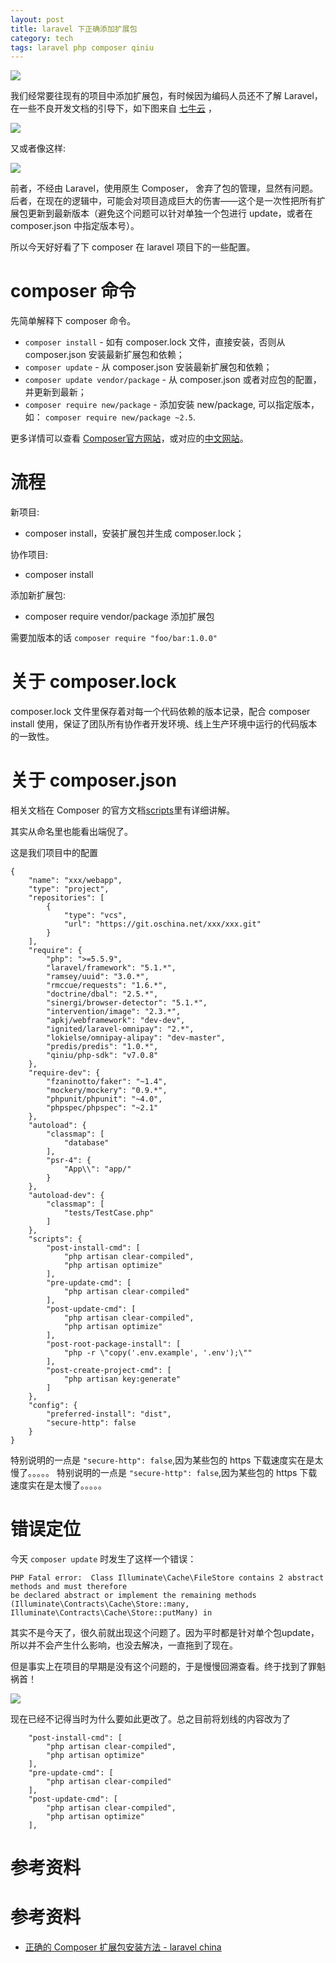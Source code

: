 ```yaml
---
layout: post
title: laravel 下正确添加扩展包
category: tech
tags: laravel php composer qiniu
---
```


![](https://cdn.kelu.org/blog/tags/laravel.jpg)

我们经常要往现有的项目中添加扩展包，有时候因为编码人员还不了解 Laravel，在一些不良开发文档的引导下，如下图来自 [七牛云][qiniu] ，

![](https://cdn.kelu.org/blog/2017/01/20170118235957.jpg)

又或者像这样:

![](https://cdn.kelu.org/blog/2017/01/201701J6xjZS0kx4.jpg)

前者，不经由 Laravel，使用原生 Composer， 舍弃了包的管理，显然有问题。后者，在现在的逻辑中，可能会对项目造成巨大的伤害——这个是一次性把所有扩展包更新到最新版本（避免这个问题可以针对单独一个包进行 update，或者在 composer.json 中指定版本号）。

所以今天好好看了下 composer 在 laravel 项目下的一些配置。




# composer 命令

先简单解释下 composer 命令。

* `composer install` - 如有 composer.lock 文件，直接安装，否则从 composer.json 安装最新扩展包和依赖；
* `composer update` - 从 composer.json 安装最新扩展包和依赖；
* `composer update vendor/package` - 从 composer.json 或者对应包的配置，并更新到最新；
* `composer require new/package` - 添加安装 new/package, 可以指定版本，如： `composer require new/package ~2.5`.

更多详情可以查看 [Composer官方网站][composer_url]，或对应的[中文网站][composer_url_cn]。


# 流程 

新项目:

* composer install，安装扩展包并生成 composer.lock；

协作项目:

* composer install

添加新扩展包:

* composer require vendor/package 添加扩展包

需要加版本的话 `composer require "foo/bar:1.0.0"`


# 关于 composer.lock

composer.lock 文件里保存着对每一个代码依赖的版本记录，配合 composer install 使用，保证了团队所有协作者开发环境、线上生产环境中运行的代码版本的一致性。

# 关于 composer.json

相关文档在 Composer 的官方文档[scripts][composer_scripts]里有详细讲解。

其实从命名里也能看出端倪了。

这是我们项目中的配置

    {
        "name": "xxx/webapp",
        "type": "project",
        "repositories": [
            {
                "type": "vcs",
                "url": "https://git.oschina.net/xxx/xxx.git"
            }
        ],
        "require": {
            "php": ">=5.5.9",
            "laravel/framework": "5.1.*",
            "ramsey/uuid": "3.0.*",
            "rmccue/requests": "1.6.*",
            "doctrine/dbal": "2.5.*",
            "sinergi/browser-detector": "5.1.*",
            "intervention/image": "2.3.*",
            "apkj/webframework": "dev-dev",
            "ignited/laravel-omnipay": "2.*",
            "lokielse/omnipay-alipay": "dev-master",
            "predis/predis": "1.0.*",
            "qiniu/php-sdk": "v7.0.8"
        },
        "require-dev": {
            "fzaninotto/faker": "~1.4",
            "mockery/mockery": "0.9.*",
            "phpunit/phpunit": "~4.0",
            "phpspec/phpspec": "~2.1"
        },
        "autoload": {
            "classmap": [
                "database"
            ],
            "psr-4": {
                "App\\": "app/"
            }
        },
        "autoload-dev": {
            "classmap": [
                "tests/TestCase.php"
            ]
        },
        "scripts": {
            "post-install-cmd": [
                "php artisan clear-compiled",
                "php artisan optimize"
            ],
            "pre-update-cmd": [
                "php artisan clear-compiled"
            ],
            "post-update-cmd": [
                "php artisan clear-compiled",
                "php artisan optimize"
            ],
            "post-root-package-install": [
                "php -r \"copy('.env.example', '.env');\""
            ],
            "post-create-project-cmd": [
                "php artisan key:generate"
            ]
        },
        "config": {
            "preferred-install": "dist",
            "secure-http": false
        }
    }

特别说明的一点是 `"secure-http": false`,因为某些包的 https 下载速度实在是太慢了。。。。。
特别说明的一点是 `"secure-http": false`,因为某些包的 https 下载速度实在是太慢了。。。。。

# 错误定位

今天 `composer update` 时发生了这样一个错误：

    PHP Fatal error:  Class Illuminate\Cache\FileStore contains 2 abstract methods and must therefore 
    be declared abstract or implement the remaining methods (Illuminate\Contracts\Cache\Store::many, 
    Illuminate\Contracts\Cache\Store::putMany) in 

其实不是今天了，很久前就出现这个问题了。因为平时都是针对单个包update，所以并不会产生什么影响，也没去解决，一直拖到了现在。

但是事实上在项目的早期是没有这个问题的，于是慢慢回溯查看。终于找到了罪魁祸首！

![](https://cdn.kelu.org/blog/2017/01/20170119004132.jpg)

现在已经不记得当时为什么要如此更改了。总之目前将划线的内容改为了

        "post-install-cmd": [
            "php artisan clear-compiled",
            "php artisan optimize"
        ],
        "pre-update-cmd": [
            "php artisan clear-compiled"
        ],
        "post-update-cmd": [
            "php artisan clear-compiled",
            "php artisan optimize"
        ],

# 参考资料
# 参考资料

* [正确的 Composer 扩展包安装方法 - laravel china](https://laravel-china.org/topics/1901)

[qiniu]: http://developer.qiniu.com/code/v7/sdk/php.html
[composer_url_cn]: http://www.phpcomposer.com/
[composer_url]: http://getcomposer.org/
[composer_scripts]: https://getcomposer.org/doc/articles/scripts.md

